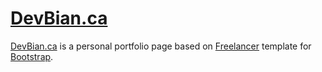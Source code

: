 # [DevBian.ca](https://devbian.ca/)

[DevBian.ca](http://devbian.ca/) is a personal portfolio page based on [Freelancer](https://github.com/BlackrockDigital/startbootstrap-freelancer) template for [Bootstrap](http://getbootstrap.com/).
